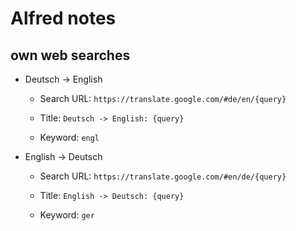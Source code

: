 # Alfred notes

## own web searches

- Deutsch -> English
  - Search URL: `https://translate.google.com/#de/en/{query}`

  - Title: `Deutsch -> English: {query}`

  - Keyword: `engl`

- English -> Deutsch
  - Search URL: `https://translate.google.com/#en/de/{query}`

  - Title: `English -> Deutsch: {query}`

  - Keyword: `ger`
